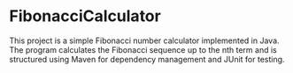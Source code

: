 # FibonacciCalculator
This project is a simple Fibonacci number calculator implemented in Java. The program calculates the Fibonacci sequence up to the nth term and is structured using Maven for dependency management and JUnit for testing.
